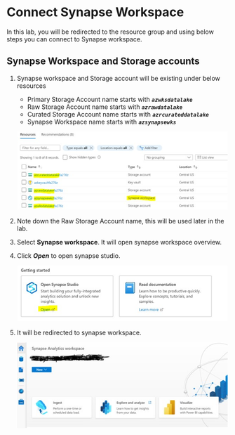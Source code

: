 # Connect Synapse Workspace

In this lab, you will be redirected to the resource group and using below steps you can connect to Synapse workspace.


## Synapse Workspace and Storage accounts

1. Synapse workspace and Storage account will be existing under below resources

    -	Primary Storage Account name starts with **_``azwksdatalake``_**
    -	Raw Storage Account name starts with **_``azrawdatalake``_** 
    -	Curated Storage Account name starts with **_``azrcurateddatalake``_** 
    -	Synapse Workspace name starts with **_``azsynapsewks``_** 
    
    
    ![storage](./assets/1_chk_storage_accounts.jpg "Select storage accounts")

2. Note down the Raw Storage Account name, this will be used later in the lab.

4. Select __Synapse workspace__. It will open synapse workspace overview.

6. Click **_Open_** to open synapse studio.

    ![ws](./assets/2_open_ws.jpg "open WS")

5. It will be redirected to synapse workspace.

    ![viewws](./assets/3_ws.jpg "view WS")
